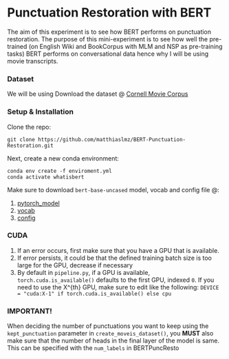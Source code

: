 # Punctuation Restoration with BERT

The aim of this experiment is to see how BERT performs on punctuation restoration. The purpose of this mini-experiment is to see how well the pre-trained (on English Wiki and BookCorpus with MLM and NSP as pre-training tasks) BERT performs on conversational data hence why I will be using movie transcripts.

### Dataset
We will be using Download the dataset @ [Cornell Movie Corpus](https://www.cs.cornell.edu/~cristian/Cornell_Movie-Dialogs_Corpus.html)

### Setup & Installation

Clone the repo:

    git clone https://github.com/matthiaslmz/BERT-Punctuation-Restoration.git

Next, create a new conda environment:

    conda env create -f enviroment.yml
    conda activate whatisbert

Make sure to download `bert-base-uncased` model, vocab and config file @:

1. [pytorch_model](https://s3.amazonaws.com/models.huggingface.co/bert/bert-base-uncased-pytorch_model.bin)
2. [vocab](https://s3.amazonaws.com/models.huggingface.co/bert/bert-base-uncased-vocab.txt)
3. [config](https://s3.amazonaws.com/models.huggingface.co/bert/bert-base-uncased-config.json)

### CUDA
1. If an error occurs, first make sure that you have a GPU that is available.
2. If error persists, it could be that the defined training batch size is too large for the GPU, decrease if necessary
3. By default in `pipeline.py`, if a GPU is available, `torch.cuda.is_available()` defaults to the first GPU, indexed `0`. If you need to use the X^{th} GPU, make sure to edit like the following: `DEVICE = "cuda:X-1" if torch.cuda.is_available() else cpu`

### IMPORTANT!
When deciding the number of punctuations you want to keep using the `kept_punctuation` parameter in `create_moveis_dataset()`, you **MUST** also make sure that the number of heads in the final layer of the model is same. This can be specified with the `num_labels` in BERTPuncResto